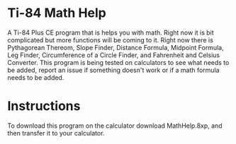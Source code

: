 # Ti-84 Math Help
A Ti-84 Plus CE program that is helps you with math. Right now it is bit complicated but more functions will be coming to it. Right now there
is Pythagorean Thereom, Slope Finder, Distance Formula, Midpoint Formula, Leg Finder, Circumference of a Circle Finder, and Fahrenheit and Celsius Converter. This program is
being tested on calculators to see what needs to be added, report an issue if something doesn't work or if a math formula needs to be added.

# Instructions
To download this program on the calculator download MathHelp.8xp, and then transfer it to your calculator.
